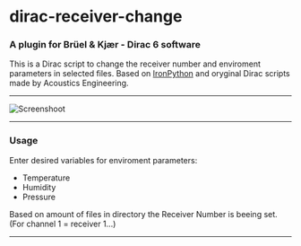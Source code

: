 # dirac-receiver-change
### A plugin for Brüel & Kjær - Dirac 6 software
This is a Dirac script to change the receiver number and enviroment parameters in selected files. Based on [IronPython](http://ironpython.net/) and oryginal Dirac scripts made by Acoustics Engineering. 

------------------------------

![Screenshoot](https://i.imgur.com/Af5qw2E.png)

------------------------------
### Usage

Enter desired variables for enviroment parameters:
  - Temperature
  - Humidity
  - Pressure

Based on amount of files in directory the Receiver Number is beeing set. (For channel 1 = receiver 1...)

-------------------------------
